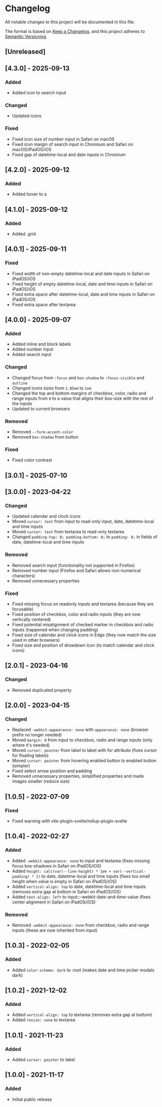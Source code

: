 # Changelog

All notable changes to this project will be documented in this file.

The format is based on [Keep a Changelog](https://keepachangelog.com/en/1.0.0/),
and this project adheres to [Semantic Versioning](https://semver.org/spec/v2.0.0.html).


## [Unreleased]


## [4.3.0] - 2025-09-13

### Added

- Added icon to search input

### Changed

- Updated icons

### Fixed

- Fixed icon size of number input in Safari on macOS
- Fixed icon margin of search input in Chromium and Safari on macOS/iPadOS/iOS
- Fixed gap of datetime-local and date inputs in Chromium


## [4.2.0] - 2025-09-12

### Added

- Added hover to a


## [4.1.0] - 2025-09-12

### Added

- Added .grid


## [4.0.1] - 2025-09-11

### Fixed

- Fixed width of non-empty datetime-local and date inputs in Safari on iPadOS/iOS
- Fixed height of empty datetime-local, date and time inputs in Safari on iPadOS/iOS
- Fixed extra space after datetime-local, date and time inputs in Safari on iPadOS/iOS
- Fixed extra space after textarea


## [4.0.0] - 2025-09-07

### Added

- Added inline and block labels
- Added number input
- Added search input

### Changed

- Changed focus from `:focus` and `box-shadow` to `:focus-visible` and `outline`
- Changed icons sizes from `1.05em` to `1em`
- Changed the top and bottom margins of checkbox, color, radio and range inputs from `0` to a value that aligns their box-size with the rest of the inputs
- Updated to current browsers

### Removed

- Removed `--form-accent-color`
- Removed `box-shadow` from button

### Fixed

- Fixed color contrast


## [3.0.1] - 2025-07-10


## [3.0.0] - 2023-04-22

### Changed

- Updated calendar and clock icons
- Moved `cursor: text` from input to read-only input, date, datetime-local and time inputs
- Moved `cursor: text` from textarea to read-only textarea
- Changed `padding-top: 0; padding-bottom: 0;` to `padding: 0;` in fields of date, datetime-local and time inputs

### Removed

- Removed search input (functionality not supported in Firefox)
- Removed number input (Firefox and Safari allows non-numerical characters)
- Removed unnecessary properties

### Fixed

- Fixed missing focus on readonly inputs and textarea (because they are focusable)
- Fixed position of checkbox, color and radio inputs (they are now vertically centered)
- Fixed potential misalignment of checked marker in checkbox and radio inputs (happened when changing padding)
- Fixed size of calendar and clock icons in Edge (they now match the size used in other browsers)
- Fixed size and position of drowdown icon (to match calendar and clock icons)


## [2.0.1] - 2023-04-16

### Changed

- Removed duplicated property


## [2.0.0] - 2023-04-15

### Changed

- Replaced `-webkit-appearance: none` with `appearance: none` (browser prefix no longer needed)
- Moved `margin: 0` from input to checkbox, radio and range inputs (only where it's needed)
- Moved `cursor: pointer` from label to label with for attribute (fixes cursor for floating labels)
- Moved `cursor: pointer` from hovering enabled button to enabled button (simpler)
- Fixed select arrow position and padding
- Removed unnecessary properties, simplified properties and made images smaller (reduce size)


## [1.0.5] - 2022-07-09

### Fixed

- Fixed warning with vite-plugin-svelte/rollup-plugin-svelte


## [1.0.4] - 2022-02-27

### Added

- Added `-webkit-appearance: none` to input and textarea (fixes missing focus box-shadows in Safari on iPadOS/iOS)
- Added `height: calc(var(--line-height) * 1em + var(--vertical-padding) * 2)` to date, datetime-local and time inputs (fixes too small height when value is empty in Safari on iPadOS/iOS)
- Added `vertical-align: top` to date, datetime-local and time inputs (removes extra gap at bottom in Safari on iPadOS/iOS)
- Added `text-align: left` to input::-webkit-date-and-time-value (fixes center alignment in Safari on iPadOS/iOS)

### Removed

- Removed `-webkit-appearance: none` from checkbox, radio and range inputs (these are now inherited from input)


## [1.0.3] - 2022-02-05

### Added

- Added `color-scheme: dark` to :root (makes date and time picker modals dark)


## [1.0.2] - 2021-12-02

### Added

- Added `vertical-align: top` to textarea (removes extra gap at bottom)
- Added `resize: none` to textarea


## [1.0.1] - 2021-11-23

### Added

- Added `cursor: pointer` to label


## [1.0.0] - 2021-11-17

### Added

- Initial public release

